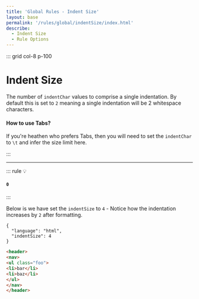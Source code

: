 ```yaml
---
title: 'Global Rules - Indent Size'
layout: base
permalink: '/rules/global/indentSize/index.html'
describe:
  - Indent Size
  - Rule Options
---
```


::: grid col-8 p-100

# Indent Size

The number of `indentChar` values to comprise a single indentation. By default this is set to `2` meaning a single indentation will be 2 whitespace characters.

#### How to use Tabs?

If you're heathen who prefers Tabs, then you will need to set the `indentChar` to `\t` and infer the size limit here.

:::

---

<!--

# Rule Options

This is a global rule definition and will be used for all languages.

::: options

### `false`

> Strip additional newlines from the end of input.

### `true`

> Insert a newline at the end of input

:::

🙌 - Recommended Choice
👍 - Good Choice
👎 - Not Recommended
🤡 - Clown Choice
😳 - Bad Choice
🧐 - You gotta do, what you gotta do
💡 - Showing an example of the rule
-->

::: rule 💡

#### `0`

:::

Below is we have set the `indentSize` to `4` - Notice how the indentation increases by `2` after formatting.

```json:rules
{
  "language": "html",
  "indentSize": 4
}
```

<!-- prettier-ignore -->
```html
<header>
<nav>
<ul class="foo">
<li>bar</li>
<li>baz</li>
</ul>
</nav>
</header>
```
